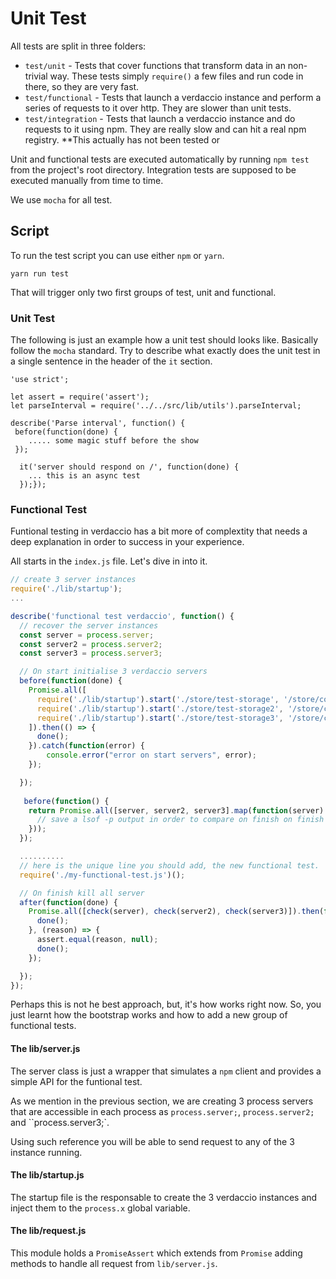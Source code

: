 # Unit Test

All tests are split in three folders:

 - `test/unit` - Tests that cover functions that transform data in an non-trivial way. These tests simply `require()` a few files and run code in there, so they are very fast.
 - `test/functional` - Tests that launch a verdaccio instance and perform a series of requests to it over http. They are slower than unit tests.
 - `test/integration` - Tests that launch a verdaccio instance and do requests to it using npm. They are really slow and can hit a real npm registry. **This actually has not been tested or 

Unit and functional tests are executed automatically by running `npm test` from the project's root directory. Integration tests are supposed to be executed manually from time to time.

We use `mocha` for all test.

## Script

To run the test script you can use either `npm` or `yarn`. 

```
yarn run test
```

That will trigger only two first groups of test, unit and functional.

### Unit Test

The following is just an example how a unit test should looks like. Basically follow the `mocha` standard. Try to describe what exactly does the unit test in a single sentence in the header of the `it` section.

```javacript
'use strict';

let assert = require('assert');
let parseInterval = require('../../src/lib/utils').parseInterval;

describe('Parse interval', function() {
 before(function(done) {
    ..... some magic stuff before the show
 });

  it('server should respond on /', function(done) {
  	... this is an async test
  });});
```

### Functional Test

Funtional testing in verdaccio has a bit more of complextity that needs a deep explanation in order to success in your experience.

All starts in the `index.js` file. Let's dive in into it.

```javascript
// create 3 server instances
require('./lib/startup');
...

describe('functional test verdaccio', function() {
  // recover the server instances
  const server = process.server;
  const server2 = process.server2;
  const server3 = process.server3;

  // On start initialise 3 verdaccio servers
  before(function(done) {
    Promise.all([
      require('./lib/startup').start('./store/test-storage', '/store/config-1.yaml'),
      require('./lib/startup').start('./store/test-storage2', '/store/config-2.yaml'),
      require('./lib/startup').start('./store/test-storage3', '/store/config-3.yaml'),
    ]).then(() => {
      done();
    }).catch(function(error) {
        console.error("error on start servers", error);
    });

  });
  
   before(function() {
    return Promise.all([server, server2, server3].map(function(server) {
      // save a lsof -p output in order to compare on finish on finish all test
    }));
  });

  ..........
  // here is the unique line you should add, the new functional test.
  require('./my-functional-test.js')();

  // On finish kill all server
  after(function(done) {   
    Promise.all([check(server), check(server2), check(server3)]).then(function() {
      done();
    }, (reason) => {
      assert.equal(reason, null);
      done();
    });

  });
});
```

Perhaps this is not he best approach, but, it's how works right now. So, you just learnt how the bootstrap works and how to add a new group of functional tests.

#### The lib/server.js

The server class is just a wrapper that simulates a `npm` client and provides a simple API for the funtional test. 

As we mention in the previous section, we are creating 3 process servers that are accessible in each process as `process.server;`, `process.server2;` and ``process.server3;`.

Using such reference you will be able to send request to any of the 3 instance running.

#### The lib/startup.js

The startup file is the responsable to create the 3 verdaccio instances and inject them to the `process.x` global variable.

#### The lib/request.js

This module holds a `PromiseAssert` which extends from `Promise` adding methods to handle all request from `lib/server.js`.







